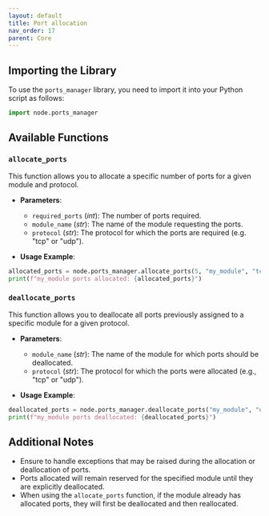 ```yaml
---
layout: default
title: Port allocation
nav_order: 17
parent: Core
---
```


## Importing the Library

To use the `ports_manager` library, you need to import it into your Python script as follows:

```python
import node.ports_manager
```

## Available Functions

### `allocate_ports`

This function allows you to allocate a specific number of ports for a given module and protocol.

- **Parameters**:
  - `required_ports` (*int*): The number of ports required.
  - `module_name` (*str*): The name of the module requesting the ports.
  - `protocol` (*str*): The protocol for which the ports are required (e.g. "tcp" or "udp").

- **Usage Example**:

```python
allocated_ports = node.ports_manager.allocate_ports(5, "my_module", "tcp")
print(f"my_module ports allocated: {allocated_ports}")
```

### `deallocate_ports`

This function allows you to deallocate all ports previously assigned to a specific module for a given protocol.

- **Parameters**:
  - `module_name` (*str*): The name of the module for which ports should be deallocated.
  - `protocol` (*str*): The protocol for which the ports were allocated (e.g., "tcp" or "udp").

- **Usage Example**:

```python
deallocated_ports = node.ports_manager.deallocate_ports("my_module", "udp")
print(f"my_module ports deallocated: {deallocated_ports}")
```

## Additional Notes

- Ensure to handle exceptions that may be raised during the allocation or deallocation of ports.
- Ports allocated will remain reserved for the specified module until they are explicitly deallocated.
- When using the `allocate_ports` function, if the module already has allocated ports, they will first be deallocated and then reallocated.